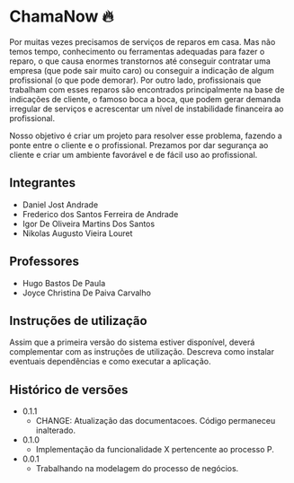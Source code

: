 # ChamaNow 🔥

Por muitas vezes precisamos de serviços de reparos em casa. Mas não temos tempo, conhecimento ou ferramentas adequadas para fazer o reparo, o que causa enormes transtornos até conseguir contratar uma empresa (que pode sair muito caro) ou conseguir a indicação de algum profissional (o que pode demorar). Por outro lado, profissionais que trabalham com esses reparos são encontrados principalmente na base de indicações de cliente, o famoso boca a boca, que podem gerar demanda irregular de serviços e acrescentar um nível de instabilidade financeira ao profissional.

Nosso objetivo é criar um projeto para resolver esse problema, fazendo a ponte entre o cliente e o profissional. Prezamos por dar segurança ao cliente e criar um ambiente favorável e de fácil uso ao profissional.

## Integrantes

* Daniel Jost Andrade
* Frederico dos Santos Ferreira de Andrade
* Igor De Oliveira Martins Dos Santos
* Nikolas Augusto Vieira Louret

## Professores

* Hugo Bastos De Paula
* Joyce Christina De Paiva Carvalho

## Instruções de utilização

Assim que a primeira versão do sistema estiver disponível, deverá complementar com as instruções de utilização. Descreva como instalar eventuais dependências e como executar a aplicação.

## Histórico de versões

* 0.1.1
    * CHANGE: Atualização das documentacoes. Código permaneceu inalterado.
* 0.1.0
    * Implementação da funcionalidade X pertencente ao processo P.
* 0.0.1
    * Trabalhando na modelagem do processo de negócios.

